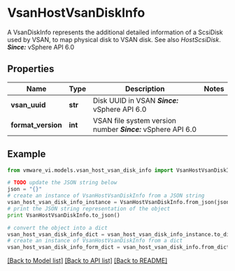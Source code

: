 # VsanHostVsanDiskInfo

A VsanDiskInfo represents the additional detailed information of a ScsiDisk used by VSAN, to map physical disk to VSAN disk.  See also *HostScsiDisk*.  ***Since:*** vSphere API 6.0 

## Properties
Name | Type | Description | Notes
------------ | ------------- | ------------- | -------------
**vsan_uuid** | **str** | Disk UUID in VSAN  ***Since:*** vSphere API 6.0  | 
**format_version** | **int** | VSAN file system version number  ***Since:*** vSphere API 6.0  | 

## Example

```python
from vmware_vi.models.vsan_host_vsan_disk_info import VsanHostVsanDiskInfo

# TODO update the JSON string below
json = "{}"
# create an instance of VsanHostVsanDiskInfo from a JSON string
vsan_host_vsan_disk_info_instance = VsanHostVsanDiskInfo.from_json(json)
# print the JSON string representation of the object
print VsanHostVsanDiskInfo.to_json()

# convert the object into a dict
vsan_host_vsan_disk_info_dict = vsan_host_vsan_disk_info_instance.to_dict()
# create an instance of VsanHostVsanDiskInfo from a dict
vsan_host_vsan_disk_info_form_dict = vsan_host_vsan_disk_info.from_dict(vsan_host_vsan_disk_info_dict)
```
[[Back to Model list]](../README.md#documentation-for-models) [[Back to API list]](../README.md#documentation-for-api-endpoints) [[Back to README]](../README.md)


